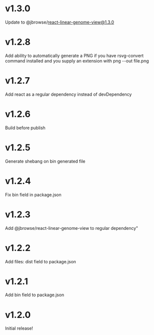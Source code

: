 # v1.3.0

Update to @jbrowse/react-linear-genome-view@1.3.0

# v1.2.8

Add ability to automatically generate a PNG if you have rsvg-convert command installed and you supply an extension with png --out file.png

# v1.2.7

Add react as a regular dependency instead of devDependency

# v1.2.6

Build before publish

# v1.2.5

Generate shebang on bin generated file

# v1.2.4

Fix bin field in package.json

# v1.2.3

Add @jbrowse/react-linear-genome-view to regular dependency"

# v1.2.2

Add files: dist field to package.json

# v1.2.1

Add bin field to package.json

# v1.2.0

Initial release!
